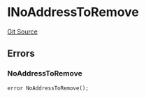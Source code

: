 # INoAddressToRemove
[Git Source](https://github.com/thrackle-io/tron/blob/95d06c720440790216a49a5a69a0411b6dfc3f0f/src/common/IErrors.sol)


## Errors
### NoAddressToRemove

```solidity
error NoAddressToRemove();
```

